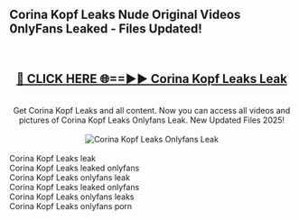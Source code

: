<h2>Corina Kopf Leaks Nude Original Videos 0nlyFans Leaked - Files Updated! </h2>
<br>
<div align="center">
<h2><a href="https://213.232.235.80/live/video.php?q=corina-kopf-leaks" rel="nofollow">🔴 CLICK HERE 🌐==►► Corina Kopf Leaks Leak</a></h2>
<br>
Get Corina Kopf Leaks and all content. Now you can access all videos and pictures of Corina Kopf Leaks Onlyfans Leak. New Updated Files 2025!
<br>
<br>
<a href="https://213.232.235.80/live/video.php?q=corina-kopf-leaks" rel="nofollow" data-target="animated-image.originalLink"><img src="https://i.imgur.com/1EjSzPs.png" alt="Corina Kopf Leaks Onlyfans Leak" style="max-width: 100%; display: inline-block;" data-target="animated-image.originalImage"></a>
</div>
<br>
Corina Kopf Leaks leak<br>
Corina Kopf Leaks leaked onlyfans<br>
Corina Kopf Leaks onlyfans leak<br>
Corina Kopf Leaks leaked onlyfans<br>
Corina Kopf Leaks onlyfans leaks<br>
Corina Kopf Leaks onlyfans porn
